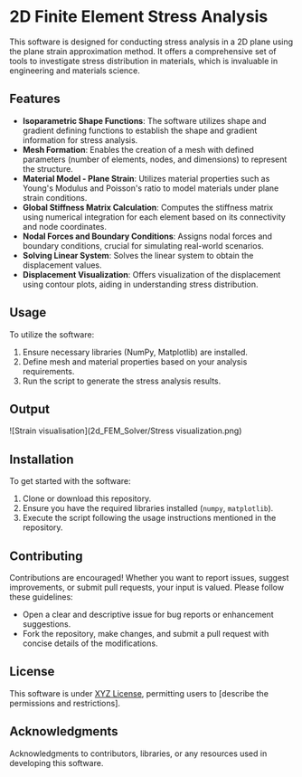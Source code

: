 # 2D Finite Element Stress Analysis

This software is designed for conducting stress analysis in a 2D plane using the plane strain approximation method. It offers a comprehensive set of tools to investigate stress distribution in materials, which is invaluable in engineering and materials science.

## Features

- **Isoparametric Shape Functions**: The software utilizes shape and gradient defining functions to establish the shape and gradient information for stress analysis.
- **Mesh Formation**: Enables the creation of a mesh with defined parameters (number of elements, nodes, and dimensions) to represent the structure.
- **Material Model - Plane Strain**: Utilizes material properties such as Young's Modulus and Poisson's ratio to model materials under plane strain conditions.
- **Global Stiffness Matrix Calculation**: Computes the stiffness matrix using numerical integration for each element based on its connectivity and node coordinates.
- **Nodal Forces and Boundary Conditions**: Assigns nodal forces and boundary conditions, crucial for simulating real-world scenarios.
- **Solving Linear System**: Solves the linear system to obtain the displacement values.
- **Displacement Visualization**: Offers visualization of the displacement using contour plots, aiding in understanding stress distribution.

## Usage

To utilize the software:
1. Ensure necessary libraries (NumPy, Matplotlib) are installed.
2. Define mesh and material properties based on your analysis requirements.
3. Run the script to generate the stress analysis results.

## Output
![Strain visualisation](2d_FEM_Solver/Stress visualization.png)

## Installation

To get started with the software:

1. Clone or download this repository.
2. Ensure you have the required libraries installed (`numpy`, `matplotlib`).
3. Execute the script following the usage instructions mentioned in the repository.

## Contributing

Contributions are encouraged! Whether you want to report issues, suggest improvements, or submit pull requests, your input is valued. Please follow these guidelines:
- Open a clear and descriptive issue for bug reports or enhancement suggestions.
- Fork the repository, make changes, and submit a pull request with concise details of the modifications.

## License

This software is under [XYZ License](license-file), permitting users to [describe the permissions and restrictions].

## Acknowledgments

Acknowledgments to contributors, libraries, or any resources used in developing this software.
